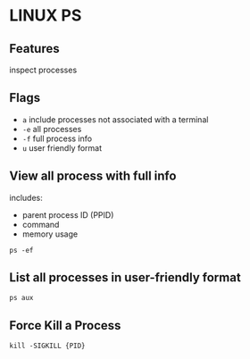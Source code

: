 # LINUX PS

## Features
inspect processes

## Flags
- `a` include processes not associated with a terminal
- `-e` all processes
- `-f` full process info
- `u` user friendly format

## View all process with full info
includes:
- parent process ID (PPID)
- command
- memory usage

`ps -ef`

## List all processes in user-friendly format
`ps aux`

## Force Kill a Process
`kill -SIGKILL {PID}`
